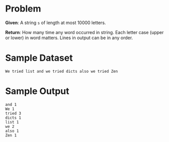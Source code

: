 # Problem

**Given**: A string `s` of length at most 10000 letters.

**Return**: How many time any word occurred in string. Each letter case (upper
or lower) in word matters. Lines in output can be in any order.

# Sample Dataset

```
We tried list and we tried dicts also we tried Zen
```

# Sample Output

```
and 1
We 1
tried 3
dicts 1
list 1
we 2
also 1
Zen 1
```

